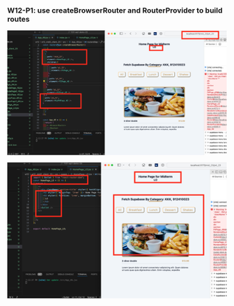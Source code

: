 ### W12-P1: use createBrowserRouter and RouterProvider to build routes
 
![](w12-p1.png)

![](w12-p1-1.png)
 
```

```
 

 